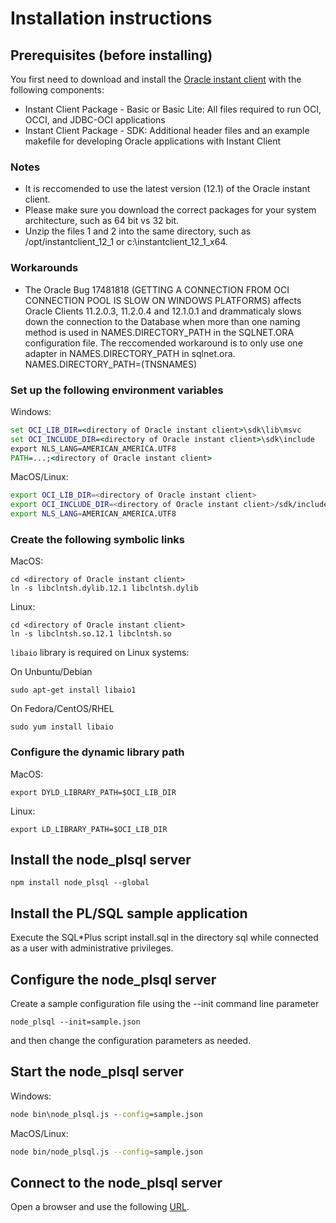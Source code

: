 # Installation instructions

## Prerequisites (before installing)

You first need to download and install the [Oracle instant client](http://www.oracle.com/technetwork/database/features/instant-client/index-097480.html) with the following components:

* Instant Client Package - Basic or Basic Lite: All files required to run OCI, OCCI, and JDBC-OCI applications
* Instant Client Package - SDK: Additional header files and an example makefile for developing Oracle applications with Instant Client

### Notes

* It is reccomended to use the latest version (12.1) of the Oracle instant client.
* Please make sure you download the correct packages for your system architecture, such as 64 bit vs 32 bit.
* Unzip the files 1 and 2 into the same directory, such as /opt/instantclient_12_1 or c:\instantclient_12_1_x64.

### Workarounds

* The Oracle Bug 17481818 (GETTING A CONNECTION FROM OCI CONNECTION POOL IS SLOW ON WINDOWS PLATFORMS) affects Oracle Clients 11.2.0.3, 11.2.0.4 and 12.1.0.1 and
drammaticaly slows down the connection to the Database when more than one naming method is used in NAMES.DIRECTORY_PATH in the SQLNET.ORA configuration file.
The reccomended workaround is to only use one adapter in NAMES.DIRECTORY_PATH in sqlnet.ora.
NAMES.DIRECTORY_PATH=(TNSNAMES)

### Set up the following environment variables

Windows:
```bat
set OCI_LIB_DIR=<directory of Oracle instant client>\sdk\lib\msvc
set OCI_INCLUDE_DIR=<directory of Oracle instant client>\sdk\include
export NLS_LANG=AMERICAN_AMERICA.UTF8
PATH=...;<directory of Oracle instant client>
```

MacOS/Linux:
```bash
export OCI_LIB_DIR=<directory of Oracle instant client>
export OCI_INCLUDE_DIR=<directory of Oracle instant client>/sdk/include
export NLS_LANG=AMERICAN_AMERICA.UTF8
```

### Create the following symbolic links

MacOS:
```
cd <directory of Oracle instant client>
ln -s libclntsh.dylib.12.1 libclntsh.dylib
```

Linux:
```
cd <directory of Oracle instant client>
ln -s libclntsh.so.12.1 libclntsh.so
```

`libaio` library is required on Linux systems:

On Unbuntu/Debian
```
sudo apt-get install libaio1
```

On Fedora/CentOS/RHEL
```
sudo yum install libaio
```

### Configure the dynamic library path

MacOS:
```
export DYLD_LIBRARY_PATH=$OCI_LIB_DIR
```

Linux:
```
export LD_LIBRARY_PATH=$OCI_LIB_DIR
```

## Install the node_plsql server

```
npm install node_plsql --global
```

## Install the PL/SQL sample application

Execute the SQL*Plus script install.sql in the directory sql while connected as a user with administrative privileges.

## Configure the node_plsql server

Create a sample configuration file using the --init command line parameter

```
node_plsql --init=sample.json
```

and then change the configuration parameters as needed.

## Start the node_plsql server

Windows:
```bat
node bin\node_plsql.js --config=sample.json
```

MacOS/Linux:
```bash
node bin/node_plsql.js --config=sample.json
```

## Connect to the node_plsql server

Open a browser and use the following [URL](http://localhost:8999/sample/sample.pageIndex).
